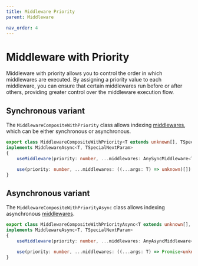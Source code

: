 ```yaml
---
title: Middleware Priority
parent: Middleware

nav_order: 4
---
```


# Middleware with Priority

Middleware with priority allows you to control the order in which middlewares are executed. By assigning a priority value to each middleware, you can ensure that certain middlewares run before or after others, providing greater control over the middleware execution flow.

## Synchronous variant

The `MiddlewareCompositeWithPriority` class allows indexing [middlewares](./), which can be either synchronous or asynchronous.

```typescript
export class MiddlewareCompositeWithPriority<T extends unknown[], TSpecialNextParam extends string | void = SpecialNextParam> 
implements MiddlewareAsync<T, TSpecialNextParam>
{
    useMiddleware(priority: number, ...middlewares: AnySyncMiddleware<T, TSpecialNextParam>[]): this;

    use(priority: number, ...middlewares: ((...args: T) => unknown)[]): this;
}
```

## Asynchronous variant

The `MiddlewareCompositeWithPriorityAsync` class allows indexing asynchronous [middlewares](./).

```typescript
export class MiddlewareCompositeWithPriorityAsync<T extends unknown[], TSpecialNextParam extends string | void = SpecialNextParam> 
implements MiddlewareAsync<T, TSpecialNextParam>
{
    useMiddleware(priority: number, ...middlewares: AnyAsyncMiddleware<T, TSpecialNextParam>[]): this;

    use(priority: number, ...middlewares: ((...args: T) => Promise<unknown>)[]): this;
}
```
